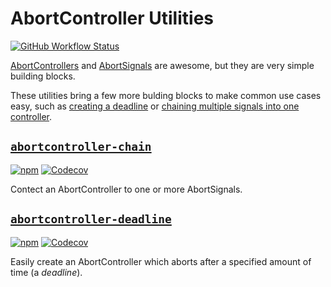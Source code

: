 # AbortController Utilities
[![GitHub Workflow Status](https://img.shields.io/github/workflow/status/kyle-johnson/abortcontroller-utils/main.yml?branch=main)](https://github.com/kyle-johnson/abortcontroller-utils/actions)

[AbortControllers](https://developer.mozilla.org/en-US/docs/Web/API/AbortController) and [AbortSignals](https://developer.mozilla.org/en-US/docs/Web/API/AbortSignal) are awesome, but they are very simple building blocks.

These utilities bring a few more bulding blocks to make common use cases easy, such as [creating a deadline](./packages/deadline) or [chaining multiple signals into one controller](./packages/chain).

## [`abortcontroller-chain`](./packages/chain)
[![npm](https://img.shields.io/npm/v/abortcontroller-chain)](https://www.npmjs.com/package/abortcontroller-chain)
[![Codecov](https://img.shields.io/codecov/c/github/kyle-johnson/abortcontroller-utils?flag=chain&label=coverage)](https://app.codecov.io/gh/kyle-johnson/abortcontroller-utils/)

Contect an AbortController to one or more AbortSignals.

## [`abortcontroller-deadline`](./packages/deadline)
[![npm](https://img.shields.io/npm/v/abortcontroller-deadline)](https://www.npmjs.com/package/abortcontroller-deadline)
[![Codecov](https://img.shields.io/codecov/c/github/kyle-johnson/abortcontroller-utils?flag=deadline&label=coverage)](https://app.codecov.io/gh/kyle-johnson/abortcontroller-utils/)


Easily create an AbortController which aborts after a specified amount of time (a _deadline_).
